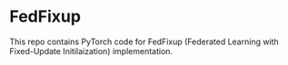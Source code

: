 # FedFixup

This repo contains PyTorch code for FedFixup (Federated Learning with Fixed-Update Initilaization) implementation. 
